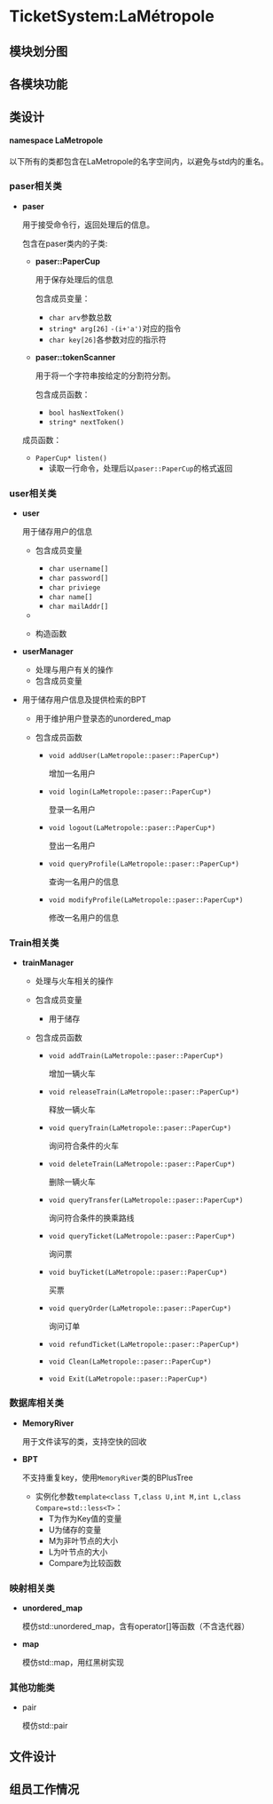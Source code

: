# TicketSystem:LaMétropole

## 模块划分图



## 各模块功能



## 类设计

#### namespace LaMetropole

以下所有的类都包含在LaMetropole的名字空间内，以避免与std内的重名。

### paser相关类

* **paser**

  用于接受命令行，返回处理后的信息。

  包含在paser类内的子类:

  * **paser::PaperCup**

    用于保存处理后的信息

    包含成员变量：

    * `char arv`参数总数 
    * `string* arg[26]`  `-(i+'a')`对应的指令
    * `char key[26]`各参数对应的指示符

  * **paser::tokenScanner**

    用于将一个字符串按给定的分割符分割。

    包含成员函数：

    * `bool hasNextToken()`
    * `string* nextToken()`

  成员函数：

  * `PaperCup* listen()`
    * 读取一行命令，处理后以`paser::PaperCup`的格式返回

### user相关类

* **user**

  用于储存用户的信息

  * 包含成员变量
    * `char username[]`
    * `char password[]`
    * `char priviege`
    * `char name[]`
    * `char mailAddr[]`
  * 
    
  * 构造函数

* **userManager**

  * 处理与用户有关的操作
  * 包含成员变量
    
* 用于储存用户信息及提供检索的BPT
    * 用于维护用户登录态的unordered_map
  
  * 包含成员函数

    * `void addUser(LaMetropole::paser::PaperCup*)`

      增加一名用户

    * `void login(LaMetropole::paser::PaperCup*)`

      登录一名用户

    * `void logout(LaMetropole::paser::PaperCup*)`

      登出一名用户

    * `void queryProfile(LaMetropole::paser::PaperCup*)`

      查询一名用户的信息

    * `void modifyProfile(LaMetropole::paser::PaperCup*)`
  
      修改一名用户的信息

### Train相关类

* **trainManager**

  * 处理与火车相关的操作

  * 包含成员变量

    * 用于储存

  * 包含成员函数

    * `void addTrain(LaMetropole::paser::PaperCup*)`

      增加一辆火车

    * `void releaseTrain(LaMetropole::paser::PaperCup*)`

      释放一辆火车

    * `void queryTrain(LaMetropole::paser::PaperCup*)`

      询问符合条件的火车

    * `void deleteTrain(LaMetropole::paser::PaperCup*)`

      删除一辆火车

    * `void queryTransfer(LaMetropole::paser::PaperCup*)`

      询问符合条件的换乘路线

    * `void queryTicket(LaMetropole::paser::PaperCup*)`

      询问票

    * `void buyTicket(LaMetropole::paser::PaperCup*)`

      买票

    * `void queryOrder(LaMetropole::paser::PaperCup*)`

      询问订单

    * `void refundTicket(LaMetropole::paser::PaperCup*)`

      

    * `void Clean(LaMetropole::paser::PaperCup*)`

    * `void Exit(LaMetropole::paser::PaperCup*)`

### 数据库相关类

* **MemoryRiver**

  用于文件读写的类，支持空快的回收

* **BPT**

  不支持重复key，使用`MemoryRiver`类的BPlusTree

  * 实例化参数`template<class T,class U,int M,int L,class Compare=std::less<T>`：
    * T为作为Key值的变量
    * U为储存的变量
    * M为非叶节点的大小
    * L为叶节点的大小
    * Compare为比较函数

### 映射相关类

* **unordered_map**

  模仿std::unordered_map，含有operator[]等函数（不含迭代器）

* **map**

  模仿std::map，用红黑树实现

### 其他功能类

* pair

  模仿std::pair

## 文件设计



## 组员工作情况


